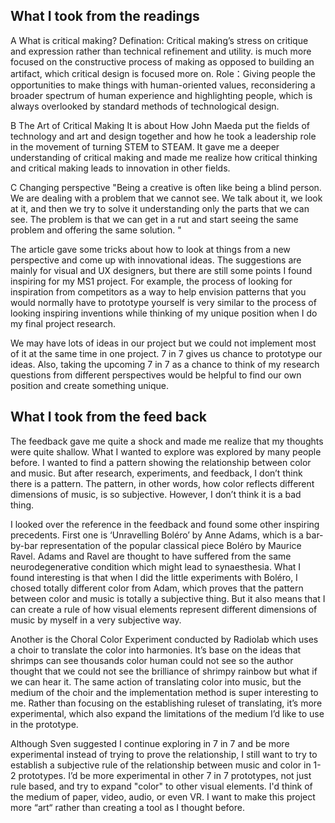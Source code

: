 ## What I took from the readings
A 
What is critical making?
Defination:
Critical making’s stress on critique and expression rather than technical refinement and utility. 
is much more focused on the constructive process of making as opposed to building an artifact, which critical design is focused more on.
Role：Giving people the opportunities to make things with human-oriented values, reconsidering a broader spectrum of human experience and highlighting people, which is always overlooked by standard methods of technological design.


B The Art of Critical Making
It is about How John Maeda put the fields of technology and art and design together and how he took a leadership role in the movement of turning STEM to STEAM.
It gave me a deeper understanding of critical making and made me realize how critical thinking and critical making leads to innovation in other fields.

C Changing perspective
"Being a creative is often like being a blind person. We are dealing with a problem that we cannot see. We talk about it, we look at it, and then we try to solve it understanding only the parts that we can see. The problem is that we can get in a rut and start seeing the same problem and offering the same solution. "

The article gave some tricks about how to look at things from a new perspective and come up with innovational ideas. The suggestions are mainly for visual and UX designers, but there are still some points I found inspiring for my MS1 project. For example, the process of looking for inspiration from competitors as a way to help envision patterns that you would normally have to prototype yourself is very similar to the process of looking inspiring inventions while thinking of my unique position when I do my final project research.

We may have lots of ideas in our project but we could not implement most of it at the same time in one project. 7 in 7  gives us chance to prototype our ideas. Also, taking the upcoming  7 in 7 as a chance to think of my research questions from different perspectives would be helpful to find our own position and create something unique. 

## What I took from the feed back
The feedback gave me quite a shock and made me realize that my thoughts were quite shallow. What I wanted to explore was explored by many people before. I wanted to find a pattern showing the relationship between color and music. But after research, experiments, and feedback, I don’t think there is a pattern. The pattern, in other words, how color reflects different dimensions of music, is so subjective. However, I don’t think it is a bad thing. 

I looked over the reference in the feedback and found some other inspiring precedents. 
First one is  ‘Unravelling Boléro’ by Anne Adams, which is a bar-by-bar representation of the popular classical piece Boléro by Maurice Ravel. Adams and Ravel are thought to have suffered from the same neurodegenerative condition which might lead to synaesthesia. What I found interesting is that when I did the little experiments with Boléro, I chosed totally different color from Adam, which proves that the pattern between color and music is totally a subjective thing. But it also means that I can create a rule of how visual elements represent different dimensions of music by myself in a very subjective way. 

Another is the Choral Color Experiment conducted by Radiolab which uses a choir to translate the color into harmonies. It’s base on the ideas that shrimps can see thousands color human could not see so the author thought that we could not see the brilliance of shrimpy rainbow but what if we can hear it. The same action of translating color into music, but the medium of the choir and the implementation method is super interesting to me. Rather than focusing on the establishing ruleset of translating, it’s more experimental, which also expand the limitations of the medium I’d like to use in the prototype.


Although Sven suggested I continue exploring in 7 in 7 and be more experimental instead of trying to prove the relationship, I still want to try to establish a subjective rule of the relationship between music and color in 1-2 prototypes.  I’d be more experimental in other 7 in 7 prototypes, not just rule based, and try to expand "color" to other visual elements. I'd think of the medium of paper, video, audio, or even VR. I want to make this project more “art“ rather than creating a tool as I thought before.


